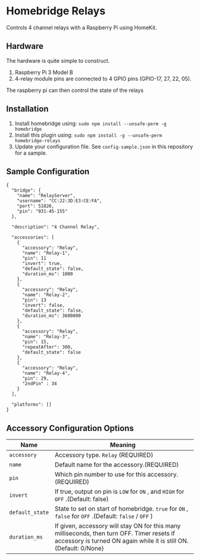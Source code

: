 # Homebridge Relays

Controls 4 channel relays with a Raspberry Pi using HomeKit.

## Hardware

The hardware is quite simple to construct.

1. Raspberry Pi 3 Model B
2. 4-relay module pins are connected to 4 GPIO pins (GPIO-17, 27, 22, 05).

The raspberry pi can then control the state of the relays

## Installation

1. Install homebridge using: `sudo npm install --unsafe-perm -g homebridge`
2. Install this plugin using: `sudo npm install -g --unsafe-perm homebridge-relays`
3. Update your configuration file. See `config-sample.json` in this repository for a sample.

## Sample Configuration

    {
      "bridge": {
        "name": "RelayServer",
        "username": "CC:22:3D:E3:CE:FA",
        "port": 51826,
        "pin": "031-45-155"
      },

      "description": "4 Channel Relay",

      "accessories": [
        {
          "accessory": "Relay",
          "name": "Relay-1",
          "pin": 11
          "invert": true,
          "default_state": false,
          "duration_ms": 1000
        },
        {
          "accessory": "Relay",
          "name": "Relay-2",
          "pin": 13
          "invert": false,
          "default_state": false,
          "duration_ms": 3600000
        },
        {
          "accessory": "Relay",
          "name": "Relay-3",
          "pin": 15,
          "repeatAfter": 300,
          "default_state": false
        },
        {
          "accessory": "Relay",
          "name": "Relay-4",
          "pin": 29,
          "2ndPin" : 34
        }
      ],

      "platforms": []
    }

## Accessory Configuration Options

| Name            | Meaning                                                                                                                                                         |
|-----------------|-----------------------------------------------------------------------------------------------------------------------------------------------------------------|
| `accessory` | Accessory type. `Relay` (REQUIRED)                                                                                                                              |
| `name` | Default name for the accessory.(REQUIRED)                                                                                                                       |
| `pin` | Which pin number to use for this accessory.(REQUIRED)                                                                                                           |
| `invert` | If true, output on pin is `LOW` for `ON` , and `HIGH` for `OFF` .(Default: false)                                                                                 |
| `default_state` | State to set on start of homebridge. `true` for `ON` , `false` for `OFF` .(Default: `false` / `OFF` )                                                              |
| `duration_ms` | If given, accessory will stay ON for this many milliseconds, then turn OFF. Timer resets if accessory is turned ON again while it is still ON.(Default: 0/None) |
